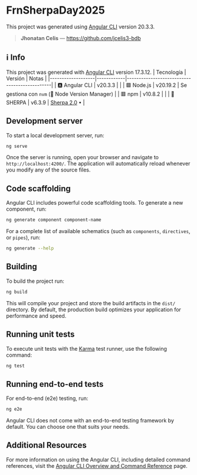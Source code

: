 # FrnSherpaDay2025

This project was generated using [Angular CLI](https://github.com/angular/angular-cli) version 20.3.3.

> **Jhonatan Celis** — https://github.com/jcelis3-bdb

## ℹ️ Info
This project was generated with [Angular CLI](https://github.com/angular/angular-cli) version 17.3.12.
| Tecnología        | Versión   | Notas                                        |
|-------------------|------------|----------------------------------------------|
| 🅰️ Angular CLI     | v20.3.3   |                                              |
| 🟩 Node.js         | v20.19.2   | Se gestiona con `nvm` (🔰 Node Version Manager) |
| 🟥 npm             | v10.8.2    |                                              |
| 🎨 SHERPA          | v6.3.9     | [Sherpa 2.0](https://sherpadesignsystem.labdigitalbdbtvs.com/introduction) • |

## Development server

To start a local development server, run:

```bash
ng serve
```

Once the server is running, open your browser and navigate to `http://localhost:4200/`. The application will automatically reload whenever you modify any of the source files.

## Code scaffolding

Angular CLI includes powerful code scaffolding tools. To generate a new component, run:

```bash
ng generate component component-name
```

For a complete list of available schematics (such as `components`, `directives`, or `pipes`), run:

```bash
ng generate --help
```

## Building

To build the project run:

```bash
ng build
```

This will compile your project and store the build artifacts in the `dist/` directory. By default, the production build optimizes your application for performance and speed.

## Running unit tests

To execute unit tests with the [Karma](https://karma-runner.github.io) test runner, use the following command:

```bash
ng test
```

## Running end-to-end tests

For end-to-end (e2e) testing, run:

```bash
ng e2e
```

Angular CLI does not come with an end-to-end testing framework by default. You can choose one that suits your needs.

## Additional Resources

For more information on using the Angular CLI, including detailed command references, visit the [Angular CLI Overview and Command Reference](https://angular.dev/tools/cli) page.
